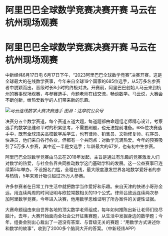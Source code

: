 # 阿里巴巴全球数学竞赛决赛开赛 马云在杭州现场观赛

# 阿里巴巴全球数学竞赛决赛开赛 马云在杭州现场观赛

中新经纬6月17日电
6月17日下午，“2023阿里巴巴全球数学竞赛”决赛开赛。这是全球最大的在线数学赛事，今年来自全球19个国家的685位选手，从5万多名参赛者中脱颖而出，晋级时长8小时的终极对决。开赛前，阿里巴巴创始人马云来到杭州的赛事现场观赛，与参赛选手、命题老师在线交流，畅谈数学。马云说，大赛会不断创新，给热爱数学的人们带来新的乐趣。

![](https://inews.gtimg.com/om_bt/OR4X0jolHNN_hGQG5S2QN_UmGhs_HWM3a8mgv_bxnaIUUAA/1000)_马云连线数学大赛决赛选手
图源：达摩院公众号_

决赛分五个数学赛道，每个赛道五道大题，每道题都由命题组老师精心设计，考察选手的数学思维和平时的积累思考，不需要刷题，也无法提前准备。685位决赛选手中，既有全球顶尖高校数学系学生，也有律师、销售员、文物修复师、程序员、快递员，他们来自各行各业，但都有一个共同点：对数学充满热爱。今年的预赛吸引了5万多人参赛，其中近一半是女选手；年龄最大的67岁，也有初中生参赛。

阿里巴巴全球数学竞赛由马云在2018年发起，主旨是通过有乐趣的竞赛激发人们对数学的热爱，与社会各界共同推动数学这门基础学科的发展。这一公益赛事已连续第5年举办，不设报名门槛，全程在线，最大限度激发世界各地数学爱好者的参与热情，5年来累计吸引超过25万人参赛。

许多参赛者在日常工作生活中就把数学当作爱好和乐趣。来自天津的快递小哥孙金远，用连续两周的时间证明与欧拉常数相关的13个公式。律师吕致远连续两次参加阿里数学竞赛，今年进入决赛，他用数学思维证明了所办案件的关键性证据。

大赛命题组由来自世界各地的顶尖数学老师组成，每年如何推陈出新让老师们绞尽脑汁。去年，大赛开始面向全社会公开征集赛题，从生活中发掘身边的数学题；今年，组委会别出心裁出了一道没有答案、与晋级无关的赛题：“用数学方式讲述你和数学的故事”，收到了2000多个脑洞大开的答案。（中新经纬APP）

